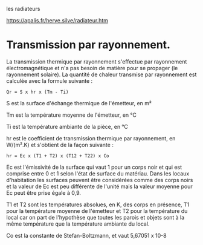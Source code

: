 les radiateurs

https://apalis.fr/herve.silve/radiateur.htm

# Transmission par rayonnement.
La transmission thermique par rayonnement s'effectue par rayonnement électromagnétique et n'a pas besoin de matière pour se propager (le rayonnement solaire). La quantité de chaleur transmise par rayonnement est calculée avec la formule suivante :
```
Qr = S x hr x (Tm - Ti)
```
S est la surface d'échange thermique de l'émetteur, en m²

Tm est la température moyenne de l'émetteur, en °C

Ti est la température ambiante de la pièce, en °C

hr est le coefficient de transmission thermique par rayonnement, en W/(m².K) et s'obtient de la façon suivante :
```
hr = Ec x (T1 + T2) x (T12 + T22) x Co
```
Ec est l'émissivité de la surface qui vaut 1 pour un corps noir et qui est comprise entre 0 et 1 selon l'état de surface du matériau. Dans les locaux d'habitation les surfaces peuvent être considérées comme des corps noirs et la valeur de Ec est peu différente de l'unité mais la valeur moyenne pour Ec peut être prise égale à 0,9.

T1 et T2 sont les températures absolues, en K, des corps en présence, T1 pour la température moyenne de l'émetteur et T2 pour la température du local car on part de l'hypothèse que toutes les parois et objets sont à la même température que la température ambiante du local.

Co est la constante de Stefan-Boltzmann, et vaut 5,67051 x 10-8


